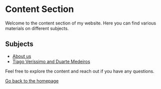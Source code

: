 ---
---

# Content Section

Welcome to the content section of my website. Here you can find various materials on different subjects.

## Subjects

- [About us](aboutus.md)
- [Tiago Veríssimo and Duarte Medeiros](tiagoveríssimoandduartemedeiros.md)

Feel free to explore the content and reach out if you have any questions.

[Go back to the homepage](../)
